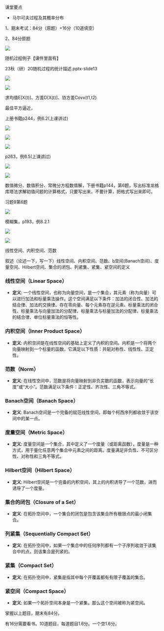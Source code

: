 课堂要点

- 马尔可夫过程及其概率分布

1、期末考试：84分（原题）+16分（10道填空）

2、84分原题

![](https://cdn.sa.net/2023/12/27/oTte58yOvi7fICg.webp)

随机过程例子【课件里面有】

23秋（研）20随机过程的统计描述.pptx-slide13

![](https://cdn.sa.net/2023/12/27/eFoVQalEqjgGUcA.webp)

![](https://cdn.sa.net/2023/12/27/wZOx7IYTXUMdchl.webp)

求均值E[X(t)]、方差D[X(t)]、协方差Covx(t1,t2)

最佳平方逼近，

上册书籍p244，例6.2(上课讲过)

![](https://cdn.sa.net/2023/12/27/7EnK9tLfey43wGY.webp)

![](https://cdn.sa.net/2023/12/27/RqegYuiIcZUA2y4.webp)

![](https://cdn.sa.net/2023/12/27/YkSFXjnbtJuyWds.webp)

p263，例6.5(上课讲过)

![](https://cdn.sa.net/2023/12/27/YGFdIMENjTB8u1q.webp)

![](https://cdn.sa.net/2023/12/27/sxStU9PwHVR218y.webp)

数值微分、数值积分、常微分方程数值解，下册书籍p144，第6题，写出标准龙格库塔法求解初值问题的计算格式，只要写出来，不要计算，把格式写出来即可。

习题9第6题

![](https://cdn.sa.net/2023/12/27/NfLVCTjoXigprkR.webp)

模糊集，p193，例8.2.1

![](https://cdn.sa.net/2023/12/27/5B2pPyCtnOf8ZD4.webp)

![](https://cdn.sa.net/2023/12/27/zBiLN9qFcn6YgDG.webp)

线性空间、内积空间、范数

叙述（论述一下，写一下）线性空间、内积空间、范数、b空间(Banach空间)、度量空间、Hilbert空间、集合的闭包、列紧集、紧集、紧空间的定义

### 线性空间（Linear Space）
- **定义**: 一个线性空间，也称为向量空间，是一个集合，其元素（称为向量）可以进行加法和标量乘法操作。这个空间满足以下条件：加法的闭合性、加法的结合律、加法的交换律、存在零向量、每个元素存在逆元素、标量乘法的闭合性、标量乘法与向量加法的分配律、标量乘法与标量加法的分配律、标量乘法的结合律、单位标量乘法的恒等性。

### 内积空间（Inner Product Space）
- **定义**: 内积空间是在线性空间的基础上定义了内积的空间。内积是一个将两个向量映射到一个标量的函数，它满足以下性质：共轭对称性、线性性、正定性。

### 范数（Norm）
- **定义**: 在线性空间中，范数是将向量映射到非负实数的函数，表示向量的“长度”或“大小”。范数满足以下条件：正定性、齐次性、三角不等式。

### Banach空间（Banach Space）
- **定义**: Banach空间是一个完备的赋范线性空间，即每个柯西序列都收敛于该空间中的某一点。

### 度量空间（Metric Space）
- **定义**: 度量空间是一个集合，其中定义了一个度量（或距离函数），度量是一种方式，用于量化任意两个集合中元素之间的距离。度量满足非负性、不可区分性、对称性和三角不等式。

### Hilbert空间（Hilbert Space）
- **定义**: Hilbert空间是一个完备的内积空间，其上的内积诱导了一个范数，进而诱导了一个度量。

### 集合的闭包（Closure of a Set）
- **定义**: 在拓扑空间中，一个集合的闭包是包含该集合所有极限点的最小闭集合。

### 列紧集（Sequentially Compact Set）
- **定义**: 在拓扑空间中，如果一个集合中的任何序列都有一个子序列收敛于该集合中的点，则该集合是列紧的。

### 紧集（Compact Set）
- **定义**: 在拓扑空间中，紧集是指其中每个开覆盖都有有限子覆盖的集合。

### 紧空间（Compact Space）
- **定义**: 如果一个拓扑空间本身是一个紧集，那么这个空间被称为紧空间。

掌握以上题目，期末有84分。

有16分需要看书。10道题目，每道题目1.6分。一个空1.6分。



